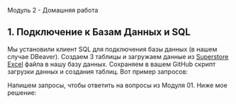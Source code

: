  Модуль 2 - Домашняя работа

## 1. Подключение к Базам Данных и SQL
Мы  установили клиент SQL для подключения базы данных (в нашем случае DBeaver).
Создаем 3 таблицы и загружаем данные из [Superstore Excel](<source/Sample - Superstore.xls>) файла в нашу базу данных. Сохраняем в вашем GitHub скрипт загрузки данных и создания таблиц.
Вот пример запросов:

Напишем запросы, чтобы ответить на вопросы из Модуля 01.
Ниже мое решение: